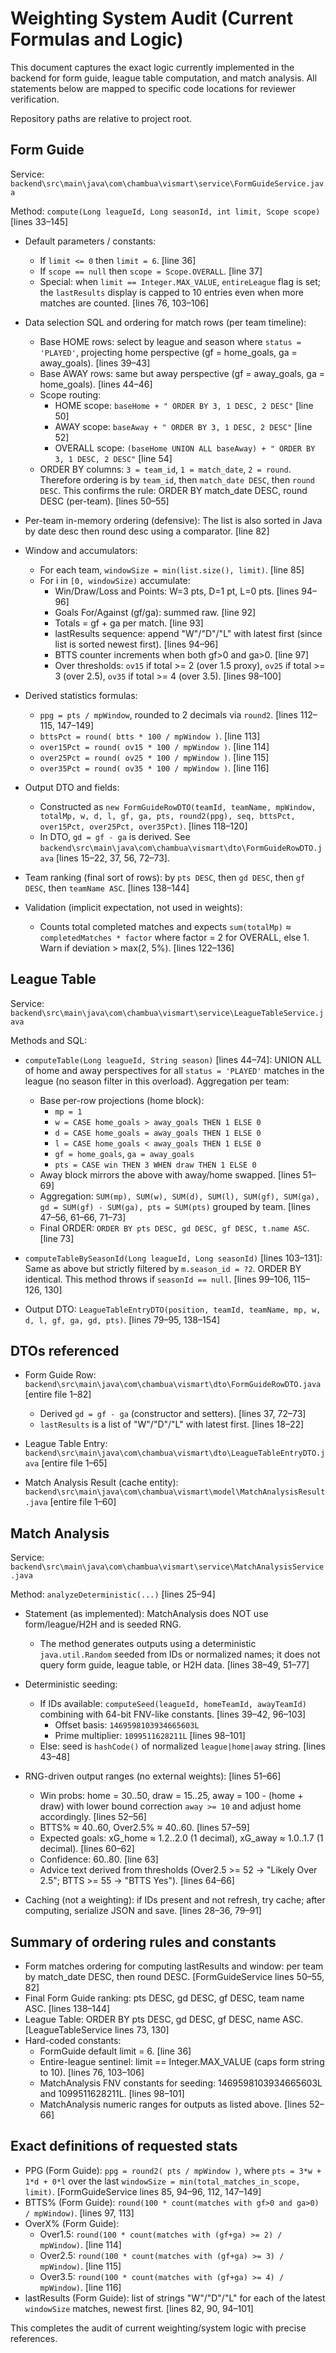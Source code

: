 # Weighting System Audit (Current Formulas and Logic)

This document captures the exact logic currently implemented in the backend for form guide, league table computation, and match analysis. All statements below are mapped to specific code locations for reviewer verification.

Repository paths are relative to project root.

## Form Guide

Service: `backend\src\main\java\com\chambua\vismart\service\FormGuideService.java`

Method: `compute(Long leagueId, Long seasonId, int limit, Scope scope)` [lines 33–145]

- Default parameters / constants:
  - If `limit <= 0` then `limit = 6`. [line 36]
  - If `scope == null` then `scope = Scope.OVERALL`. [line 37]
  - Special: when `limit == Integer.MAX_VALUE`, `entireLeague` flag is set; the `lastResults` display is capped to 10 entries even when more matches are counted. [lines 76, 103–106]

- Data selection SQL and ordering for match rows (per team timeline):
  - Base HOME rows: select by league and season where `status = 'PLAYED'`, projecting home perspective (gf = home_goals, ga = away_goals). [lines 39–43]
  - Base AWAY rows: same but away perspective (gf = away_goals, ga = home_goals). [lines 44–46]
  - Scope routing:
    - HOME scope: `baseHome + " ORDER BY 3, 1 DESC, 2 DESC"` [line 50]
    - AWAY scope: `baseAway + " ORDER BY 3, 1 DESC, 2 DESC"` [line 52]
    - OVERALL scope: `(baseHome UNION ALL baseAway) + " ORDER BY 3, 1 DESC, 2 DESC"` [line 54]
  - ORDER BY columns: `3 = team_id`, `1 = match_date`, `2 = round`. Therefore ordering is by `team_id`, then `match_date DESC`, then `round DESC`. This confirms the rule: ORDER BY match_date DESC, round DESC (per-team). [lines 50–55]

- Per-team in-memory ordering (defensive): The list is also sorted in Java by date desc then round desc using a comparator. [line 82]

- Window and accumulators:
  - For each team, `windowSize = min(list.size(), limit)`. [line 85]
  - For i in `[0, windowSize)` accumulate:
    - Win/Draw/Loss and Points: W=3 pts, D=1 pt, L=0 pts. [lines 94–96]
    - Goals For/Against (gf/ga): summed raw. [line 92]
    - Totals = gf + ga per match. [line 93]
    - lastResults sequence: append "W"/"D"/"L" with latest first (since list is sorted newest first). [lines 94–96]
    - BTTS counter increments when both gf>0 and ga>0. [line 97]
    - Over thresholds: `ov15` if total >= 2 (over 1.5 proxy), `ov25` if total >= 3 (over 2.5), `ov35` if total >= 4 (over 3.5). [lines 98–100]

- Derived statistics formulas:
  - `ppg = pts / mpWindow`, rounded to 2 decimals via `round2`. [lines 112–115, 147–149]
  - `bttsPct = round( btts * 100 / mpWindow )`. [line 113]
  - `over15Pct = round( ov15 * 100 / mpWindow )`. [line 114]
  - `over25Pct = round( ov25 * 100 / mpWindow )`. [line 115]
  - `over35Pct = round( ov35 * 100 / mpWindow )`. [line 116]

- Output DTO and fields:
  - Constructed as `new FormGuideRowDTO(teamId, teamName, mpWindow, totalMp, w, d, l, gf, ga, pts, round2(ppg), seq, bttsPct, over15Pct, over25Pct, over35Pct)`. [lines 118–120]
  - In DTO, `gd = gf - ga` is derived. See `backend\src\main\java\com\chambua\vismart\dto\FormGuideRowDTO.java` [lines 15–22, 37, 56, 72–73].

- Team ranking (final sort of rows): by `pts DESC`, then `gd DESC`, then `gf DESC`, then `teamName ASC`. [lines 138–144]

- Validation (implicit expectation, not used in weights):
  - Counts total completed matches and expects `sum(totalMp)` ≈ `completedMatches * factor` where factor = 2 for OVERALL, else 1. Warn if deviation > max(2, 5%). [lines 122–136]

## League Table

Service: `backend\src\main\java\com\chambua\vismart\service\LeagueTableService.java`

Methods and SQL:

- `computeTable(Long leagueId, String season)` [lines 44–74]: UNION ALL of home and away perspectives for all `status = 'PLAYED'` matches in the league (no season filter in this overload). Aggregation per team:
  - Base per-row projections (home block):
    - `mp = 1`
    - `w = CASE home_goals > away_goals THEN 1 ELSE 0`
    - `d = CASE home_goals = away_goals THEN 1 ELSE 0`
    - `l = CASE home_goals < away_goals THEN 1 ELSE 0`
    - `gf = home_goals`, `ga = away_goals`
    - `pts = CASE win THEN 3 WHEN draw THEN 1 ELSE 0`
  - Away block mirrors the above with away/home swapped. [lines 51–69]
  - Aggregation: `SUM(mp), SUM(w), SUM(d), SUM(l), SUM(gf), SUM(ga), gd = SUM(gf) - SUM(ga), pts = SUM(pts)` grouped by team. [lines 47–56, 61–66, 71–73]
  - Final ORDER: `ORDER BY pts DESC, gd DESC, gf DESC, t.name ASC`. [line 73]

- `computeTableBySeasonId(Long leagueId, Long seasonId)` [lines 103–131]: Same as above but strictly filtered by `m.season_id = ?2`. ORDER BY identical. This method throws if `seasonId == null`. [lines 99–106, 115–126, 130]

- Output DTO: `LeagueTableEntryDTO(position, teamId, teamName, mp, w, d, l, gf, ga, gd, pts)`. [lines 79–95, 138–154]

## DTOs referenced

- Form Guide Row: `backend\src\main\java\com\chambua\vismart\dto\FormGuideRowDTO.java` [entire file 1–82]
  - Derived `gd = gf - ga` (constructor and setters). [lines 37, 72–73]
  - `lastResults` is a list of "W"/"D"/"L" with latest first. [lines 18–22]

- League Table Entry: `backend\src\main\java\com\chambua\vismart\dto\LeagueTableEntryDTO.java` [entire file 1–65]

- Match Analysis Result (cache entity): `backend\src\main\java\com\chambua\vismart\model\MatchAnalysisResult.java` [entire file 1–60]

## Match Analysis

Service: `backend\src\main\java\com\chambua\vismart\service\MatchAnalysisService.java`

Method: `analyzeDeterministic(...)` [lines 25–94]

- Statement (as implemented): MatchAnalysis does NOT use form/league/H2H and is seeded RNG.
  - The method generates outputs using a deterministic `java.util.Random` seeded from IDs or normalized names; it does not query form guide, league table, or H2H data. [lines 38–49, 51–77]

- Deterministic seeding:
  - If IDs available: `computeSeed(leagueId, homeTeamId, awayTeamId)` combining with 64-bit FNV-like constants. [lines 39–42, 96–103]
    - Offset basis: `1469598103934665603L`
    - Prime multiplier: `1099511628211L` [lines 98–101]
  - Else: seed is `hashCode()` of normalized `league|home|away` string. [lines 43–48]

- RNG-driven output ranges (no external weights): [lines 51–66]
  - Win probs: home = 30..50, draw = 15..25, away = 100 - (home + draw) with lower bound correction `away >= 10` and adjust home accordingly. [lines 52–56]
  - BTTS% ≈ 40..60, Over2.5% ≈ 40..60. [lines 57–59]
  - Expected goals: xG_home ≈ 1.2..2.0 (1 decimal), xG_away ≈ 1.0..1.7 (1 decimal). [lines 60–62]
  - Confidence: 60..80. [line 63]
  - Advice text derived from thresholds (Over2.5 >= 52 → "Likely Over 2.5"; BTTS >= 55 → "BTTS Yes"). [lines 64–66]

- Caching (not a weighting): if IDs present and not refresh, try cache; after computing, serialize JSON and save. [lines 28–36, 79–91]

## Summary of ordering rules and constants

- Form matches ordering for computing lastResults and window: per team by match_date DESC, then round DESC. [FormGuideService lines 50–55, 82]
- Final Form Guide ranking: pts DESC, gd DESC, gf DESC, team name ASC. [lines 138–144]
- League Table: ORDER BY pts DESC, gd DESC, gf DESC, name ASC. [LeagueTableService lines 73, 130]
- Hard-coded constants:
  - FormGuide default limit = 6. [line 36]
  - Entire-league sentinel: limit == Integer.MAX_VALUE (caps form string to 10). [lines 76, 103–106]
  - MatchAnalysis FNV constants for seeding: 1469598103934665603L and 1099511628211L. [lines 98–101]
  - MatchAnalysis numeric ranges for outputs as listed above. [lines 52–66]

## Exact definitions of requested stats

- PPG (Form Guide): `ppg = round2( pts / mpWindow )`, where `pts = 3*w + 1*d + 0*l` over the last `windowSize = min(total_matches_in_scope, limit)`. [FormGuideService lines 85, 94–96, 112, 147–149]
- BTTS% (Form Guide): `round(100 * count(matches with gf>0 and ga>0) / mpWindow)`. [lines 97, 113]
- OverX% (Form Guide):
  - Over1.5: `round(100 * count(matches with (gf+ga) >= 2) / mpWindow)`. [line 114]
  - Over2.5: `round(100 * count(matches with (gf+ga) >= 3) / mpWindow)`. [line 115]
  - Over3.5: `round(100 * count(matches with (gf+ga) >= 4) / mpWindow)`. [line 116]
- lastResults (Form Guide): list of strings "W"/"D"/"L" for each of the latest `windowSize` matches, newest first. [lines 82, 90, 94–101]

This completes the audit of current weighting/system logic with precise references.
